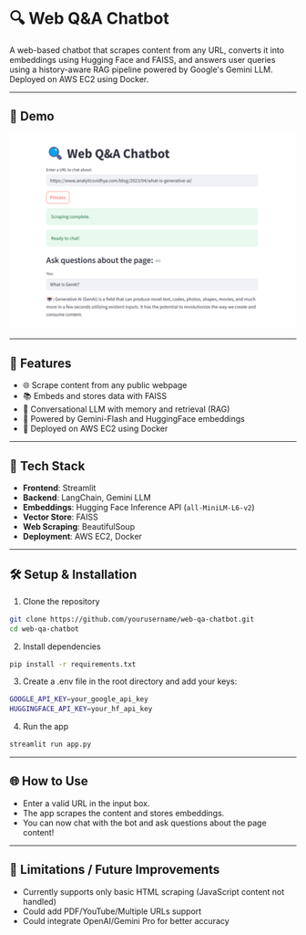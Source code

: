 # 🔍 Web Q&A Chatbot

A web-based chatbot that scrapes content from any URL, converts it into embeddings using Hugging Face and FAISS, and answers user queries using a history-aware RAG pipeline powered by Google's Gemini LLM. Deployed on AWS EC2 using Docker.

---

## 📸 Demo

![Screenshot](Screenshots/Screenshot%202025-04-14%20003413.png)

---

## 🚀 Features

- 🌐 Scrape content from any public webpage
- 📚 Embeds and stores data with FAISS
- 🧠 Conversational LLM with memory and retrieval (RAG)
- 🔎 Powered by Gemini-Flash and HuggingFace embeddings
- 🐳 Deployed on AWS EC2 using Docker

---

## 🧰 Tech Stack

- **Frontend**: Streamlit
- **Backend**: LangChain, Gemini LLM
- **Embeddings**: Hugging Face Inference API (`all-MiniLM-L6-v2`)
- **Vector Store**: FAISS
- **Web Scraping**: BeautifulSoup
- **Deployment**: AWS EC2, Docker

---

## 🛠️ Setup & Installation

1. Clone the repository
```bash
git clone https://github.com/yourusername/web-qa-chatbot.git
cd web-qa-chatbot
```
2. Install dependencies
```bash
pip install -r requirements.txt
```
3. Create a .env file in the root directory and add your keys:
```bash
GOOGLE_API_KEY=your_google_api_key
HUGGINGFACE_API_KEY=your_hf_api_key
```
4. Run the app
```bash
streamlit run app.py
```

---

## 🌐 How to Use

- Enter a valid URL in the input box.
- The app scrapes the content and stores embeddings.
- You can now chat with the bot and ask questions about the page content!

---

## 🧪 Limitations / Future Improvements

- Currently supports only basic HTML scraping (JavaScript content not handled)
- Could add PDF/YouTube/Multiple URLs support
- Could integrate OpenAI/Gemini Pro for better accuracy

